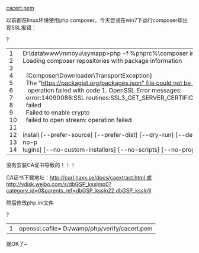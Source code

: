 [cacert.pem](attachments/529CA87467AF4CB78B05AC9B6E3BE293cacert.pem)



以前都在linux环境使用php composer。今天尝试在win7下运行composer却出现SSL报错：

?

|   |   |
| - | - |
| 1<br>2<br>3<br>4<br>5<br>6<br>7<br>8<br>9<br>10<br>11<br>12<br>13<br>14 | D:\\data\\www\\mmoyu\\symapp&gt;php -f %phprc%\\composer install<br>Loading composer repositories with package information<br> <br>  [Composer\\Downloader\\TransportException]<br>  The "https://packagist.org/packages.json" file could not be downloaded: SSL<br>   operation failed with code 1. OpenSSL Error messages:<br>  error:14090086:SSL routines:SSL3\_GET\_SERVER\_CERTIFICATE:certificate verify<br>  failed<br>  Failed to enable crypto<br>  failed to open stream: operation failed<br> <br>install [--prefer-source] [--prefer-dist] [--dry-run] [--dev] [--no-dev] [--no-p<br>lugins] [--no-custom-installers] [--no-scripts] [--no-progress] [-v|vv|vvv|--ver<br>bose] [-o|--optimize-autoloader] |


没有安装CA证书导致的！！！

CA证书下载地址：http://curl.haxx.se/docs/caextract.html 或http://vdisk.weibo.com/s/dbGSP_kssImp0?category_id=0&parents_ref=dbGSP_kssIn22,dbGSP_kssIn1I

然后修改php.ini文件 

?

|   |   |
| - | - |
| 1 | openssl.cafile= D:/wamp/php/verify/cacert.pem |


就OK了~